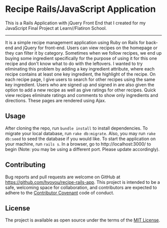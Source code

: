 # Recipe Rails/JavaScript Application

This is a Rails Application with jQuery Front End that I created for my JavaScript Final Project at Learn//Flatiron School. <hr />
It is a simple recipe management application using Ruby on Rails for back-end and jQuery for front-end. Users can view recipes on the homepage or they can filter it by category. Sometimes when we follow recipes, we end up buying some ingredient specifically for the purpose of using it for this one recipe and don't know what to do with the leftovers. I wanted to try eliminating this problem by adding a key ingredient attribute, where each recipe contains at least one key ingredient, the highlight of the recipe. On each recipe page, I give users to search for other recipes using the same key ingredient. Users who are signed up and signed in are also given the option to add a new recipe as well as give ratings for other recipes. Quick view recipes eliminate ratings and comments to show only ingredients and directions. These pages are rendered using Ajax.

## Usage

After cloning the repo, run `bundle install` to install dependencies. To migrate your local database, run `rake db:migrate`. Also, you may run `rake db:seed` to seed the database if you would like. To start the application on your machine, run `rails s`. In a browser, go to http://localhost:3000/ to begin (Note: you may be using a different port. Please update accordingly).

## Contributing

Bug reports and pull requests are welcome on GitHub at https://github.com/hyoyou/recipe-rails-app. This project is intended to be a safe, welcoming space for collaboration, and contributors are expected to adhere to the [Contributor Covenant](http://contributor-covenant.org) code of conduct.

## License

The project is available as open source under the terms of the [MIT License](https://github.com/hyoyou/recipe-rails-app/blob/master/LICENSE).
